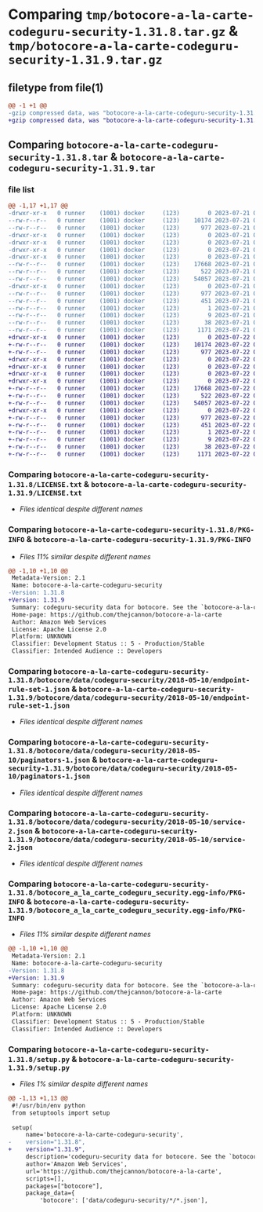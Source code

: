 # Comparing `tmp/botocore-a-la-carte-codeguru-security-1.31.8.tar.gz` & `tmp/botocore-a-la-carte-codeguru-security-1.31.9.tar.gz`

## filetype from file(1)

```diff
@@ -1 +1 @@
-gzip compressed data, was "botocore-a-la-carte-codeguru-security-1.31.8.tar", last modified: Fri Jul 21 01:21:15 2023, max compression
+gzip compressed data, was "botocore-a-la-carte-codeguru-security-1.31.9.tar", last modified: Sat Jul 22 01:20:18 2023, max compression
```

## Comparing `botocore-a-la-carte-codeguru-security-1.31.8.tar` & `botocore-a-la-carte-codeguru-security-1.31.9.tar`

### file list

```diff
@@ -1,17 +1,17 @@
-drwxr-xr-x   0 runner    (1001) docker     (123)        0 2023-07-21 01:21:15.738819 botocore-a-la-carte-codeguru-security-1.31.8/
--rw-r--r--   0 runner    (1001) docker     (123)    10174 2023-07-21 01:21:15.000000 botocore-a-la-carte-codeguru-security-1.31.8/LICENSE.txt
--rw-r--r--   0 runner    (1001) docker     (123)      977 2023-07-21 01:21:15.738819 botocore-a-la-carte-codeguru-security-1.31.8/PKG-INFO
-drwxr-xr-x   0 runner    (1001) docker     (123)        0 2023-07-21 01:21:15.738819 botocore-a-la-carte-codeguru-security-1.31.8/botocore/
-drwxr-xr-x   0 runner    (1001) docker     (123)        0 2023-07-21 01:21:15.738819 botocore-a-la-carte-codeguru-security-1.31.8/botocore/data/
-drwxr-xr-x   0 runner    (1001) docker     (123)        0 2023-07-21 01:21:15.738819 botocore-a-la-carte-codeguru-security-1.31.8/botocore/data/codeguru-security/
-drwxr-xr-x   0 runner    (1001) docker     (123)        0 2023-07-21 01:21:15.738819 botocore-a-la-carte-codeguru-security-1.31.8/botocore/data/codeguru-security/2018-05-10/
--rw-r--r--   0 runner    (1001) docker     (123)    17668 2023-07-21 01:21:06.000000 botocore-a-la-carte-codeguru-security-1.31.8/botocore/data/codeguru-security/2018-05-10/endpoint-rule-set-1.json
--rw-r--r--   0 runner    (1001) docker     (123)      522 2023-07-21 01:21:06.000000 botocore-a-la-carte-codeguru-security-1.31.8/botocore/data/codeguru-security/2018-05-10/paginators-1.json
--rw-r--r--   0 runner    (1001) docker     (123)    54057 2023-07-21 01:21:06.000000 botocore-a-la-carte-codeguru-security-1.31.8/botocore/data/codeguru-security/2018-05-10/service-2.json
-drwxr-xr-x   0 runner    (1001) docker     (123)        0 2023-07-21 01:21:15.738819 botocore-a-la-carte-codeguru-security-1.31.8/botocore_a_la_carte_codeguru_security.egg-info/
--rw-r--r--   0 runner    (1001) docker     (123)      977 2023-07-21 01:21:15.000000 botocore-a-la-carte-codeguru-security-1.31.8/botocore_a_la_carte_codeguru_security.egg-info/PKG-INFO
--rw-r--r--   0 runner    (1001) docker     (123)      451 2023-07-21 01:21:15.000000 botocore-a-la-carte-codeguru-security-1.31.8/botocore_a_la_carte_codeguru_security.egg-info/SOURCES.txt
--rw-r--r--   0 runner    (1001) docker     (123)        1 2023-07-21 01:21:15.000000 botocore-a-la-carte-codeguru-security-1.31.8/botocore_a_la_carte_codeguru_security.egg-info/dependency_links.txt
--rw-r--r--   0 runner    (1001) docker     (123)        9 2023-07-21 01:21:15.000000 botocore-a-la-carte-codeguru-security-1.31.8/botocore_a_la_carte_codeguru_security.egg-info/top_level.txt
--rw-r--r--   0 runner    (1001) docker     (123)       38 2023-07-21 01:21:15.738819 botocore-a-la-carte-codeguru-security-1.31.8/setup.cfg
--rw-r--r--   0 runner    (1001) docker     (123)     1171 2023-07-21 01:21:15.000000 botocore-a-la-carte-codeguru-security-1.31.8/setup.py
+drwxr-xr-x   0 runner    (1001) docker     (123)        0 2023-07-22 01:20:18.892814 botocore-a-la-carte-codeguru-security-1.31.9/
+-rw-r--r--   0 runner    (1001) docker     (123)    10174 2023-07-22 01:20:18.000000 botocore-a-la-carte-codeguru-security-1.31.9/LICENSE.txt
+-rw-r--r--   0 runner    (1001) docker     (123)      977 2023-07-22 01:20:18.892814 botocore-a-la-carte-codeguru-security-1.31.9/PKG-INFO
+drwxr-xr-x   0 runner    (1001) docker     (123)        0 2023-07-22 01:20:18.888814 botocore-a-la-carte-codeguru-security-1.31.9/botocore/
+drwxr-xr-x   0 runner    (1001) docker     (123)        0 2023-07-22 01:20:18.888814 botocore-a-la-carte-codeguru-security-1.31.9/botocore/data/
+drwxr-xr-x   0 runner    (1001) docker     (123)        0 2023-07-22 01:20:18.888814 botocore-a-la-carte-codeguru-security-1.31.9/botocore/data/codeguru-security/
+drwxr-xr-x   0 runner    (1001) docker     (123)        0 2023-07-22 01:20:18.888814 botocore-a-la-carte-codeguru-security-1.31.9/botocore/data/codeguru-security/2018-05-10/
+-rw-r--r--   0 runner    (1001) docker     (123)    17668 2023-07-22 01:20:09.000000 botocore-a-la-carte-codeguru-security-1.31.9/botocore/data/codeguru-security/2018-05-10/endpoint-rule-set-1.json
+-rw-r--r--   0 runner    (1001) docker     (123)      522 2023-07-22 01:20:09.000000 botocore-a-la-carte-codeguru-security-1.31.9/botocore/data/codeguru-security/2018-05-10/paginators-1.json
+-rw-r--r--   0 runner    (1001) docker     (123)    54057 2023-07-22 01:20:09.000000 botocore-a-la-carte-codeguru-security-1.31.9/botocore/data/codeguru-security/2018-05-10/service-2.json
+drwxr-xr-x   0 runner    (1001) docker     (123)        0 2023-07-22 01:20:18.892814 botocore-a-la-carte-codeguru-security-1.31.9/botocore_a_la_carte_codeguru_security.egg-info/
+-rw-r--r--   0 runner    (1001) docker     (123)      977 2023-07-22 01:20:18.000000 botocore-a-la-carte-codeguru-security-1.31.9/botocore_a_la_carte_codeguru_security.egg-info/PKG-INFO
+-rw-r--r--   0 runner    (1001) docker     (123)      451 2023-07-22 01:20:18.000000 botocore-a-la-carte-codeguru-security-1.31.9/botocore_a_la_carte_codeguru_security.egg-info/SOURCES.txt
+-rw-r--r--   0 runner    (1001) docker     (123)        1 2023-07-22 01:20:18.000000 botocore-a-la-carte-codeguru-security-1.31.9/botocore_a_la_carte_codeguru_security.egg-info/dependency_links.txt
+-rw-r--r--   0 runner    (1001) docker     (123)        9 2023-07-22 01:20:18.000000 botocore-a-la-carte-codeguru-security-1.31.9/botocore_a_la_carte_codeguru_security.egg-info/top_level.txt
+-rw-r--r--   0 runner    (1001) docker     (123)       38 2023-07-22 01:20:18.892814 botocore-a-la-carte-codeguru-security-1.31.9/setup.cfg
+-rw-r--r--   0 runner    (1001) docker     (123)     1171 2023-07-22 01:20:18.000000 botocore-a-la-carte-codeguru-security-1.31.9/setup.py
```

### Comparing `botocore-a-la-carte-codeguru-security-1.31.8/LICENSE.txt` & `botocore-a-la-carte-codeguru-security-1.31.9/LICENSE.txt`

 * *Files identical despite different names*

### Comparing `botocore-a-la-carte-codeguru-security-1.31.8/PKG-INFO` & `botocore-a-la-carte-codeguru-security-1.31.9/PKG-INFO`

 * *Files 11% similar despite different names*

```diff
@@ -1,10 +1,10 @@
 Metadata-Version: 2.1
 Name: botocore-a-la-carte-codeguru-security
-Version: 1.31.8
+Version: 1.31.9
 Summary: codeguru-security data for botocore. See the `botocore-a-la-carte` package for more info.
 Home-page: https://github.com/thejcannon/botocore-a-la-carte
 Author: Amazon Web Services
 License: Apache License 2.0
 Platform: UNKNOWN
 Classifier: Development Status :: 5 - Production/Stable
 Classifier: Intended Audience :: Developers
```

### Comparing `botocore-a-la-carte-codeguru-security-1.31.8/botocore/data/codeguru-security/2018-05-10/endpoint-rule-set-1.json` & `botocore-a-la-carte-codeguru-security-1.31.9/botocore/data/codeguru-security/2018-05-10/endpoint-rule-set-1.json`

 * *Files identical despite different names*

### Comparing `botocore-a-la-carte-codeguru-security-1.31.8/botocore/data/codeguru-security/2018-05-10/paginators-1.json` & `botocore-a-la-carte-codeguru-security-1.31.9/botocore/data/codeguru-security/2018-05-10/paginators-1.json`

 * *Files identical despite different names*

### Comparing `botocore-a-la-carte-codeguru-security-1.31.8/botocore/data/codeguru-security/2018-05-10/service-2.json` & `botocore-a-la-carte-codeguru-security-1.31.9/botocore/data/codeguru-security/2018-05-10/service-2.json`

 * *Files identical despite different names*

### Comparing `botocore-a-la-carte-codeguru-security-1.31.8/botocore_a_la_carte_codeguru_security.egg-info/PKG-INFO` & `botocore-a-la-carte-codeguru-security-1.31.9/botocore_a_la_carte_codeguru_security.egg-info/PKG-INFO`

 * *Files 11% similar despite different names*

```diff
@@ -1,10 +1,10 @@
 Metadata-Version: 2.1
 Name: botocore-a-la-carte-codeguru-security
-Version: 1.31.8
+Version: 1.31.9
 Summary: codeguru-security data for botocore. See the `botocore-a-la-carte` package for more info.
 Home-page: https://github.com/thejcannon/botocore-a-la-carte
 Author: Amazon Web Services
 License: Apache License 2.0
 Platform: UNKNOWN
 Classifier: Development Status :: 5 - Production/Stable
 Classifier: Intended Audience :: Developers
```

### Comparing `botocore-a-la-carte-codeguru-security-1.31.8/setup.py` & `botocore-a-la-carte-codeguru-security-1.31.9/setup.py`

 * *Files 1% similar despite different names*

```diff
@@ -1,13 +1,13 @@
 #!/usr/bin/env python
 from setuptools import setup
 
 setup(
     name='botocore-a-la-carte-codeguru-security',
-    version="1.31.8",
+    version="1.31.9",
     description='codeguru-security data for botocore. See the `botocore-a-la-carte` package for more info.',
     author='Amazon Web Services',
     url='https://github.com/thejcannon/botocore-a-la-carte',
     scripts=[],
     packages=["botocore"],
     package_data={
         'botocore': ['data/codeguru-security/*/*.json'],
```

